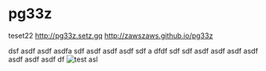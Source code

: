 pg33z
====

teset22
http://pg33z.setz.gq
http://zawszaws.github.io/pg33z

dsf asdf asdf asdfa sdf asdf asdf asdf sdf
 a dfdf sdf sdf
 asdf asdf asdf asdf asdf asdf asdf df 
 ![test asl](//img/changeworklife.jpg)

